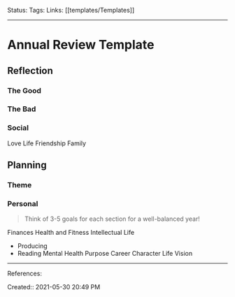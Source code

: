 Status:
Tags: 
Links: [[templates/Templates]]
___
# Annual Review Template
## Reflection
### The Good
### The Bad
### Social
Love Life
Friendship
Family
## Planning

### Theme
### Personal
> Think of 3-5 goals for each section for a well-balanced year!

Finances
Health and Fitness
Intellectual Life
- Producing
- Reading
Mental Health
Purpose
Career
Character
Life Vision
___
References:

Created:: 2021-05-30 20:49 PM